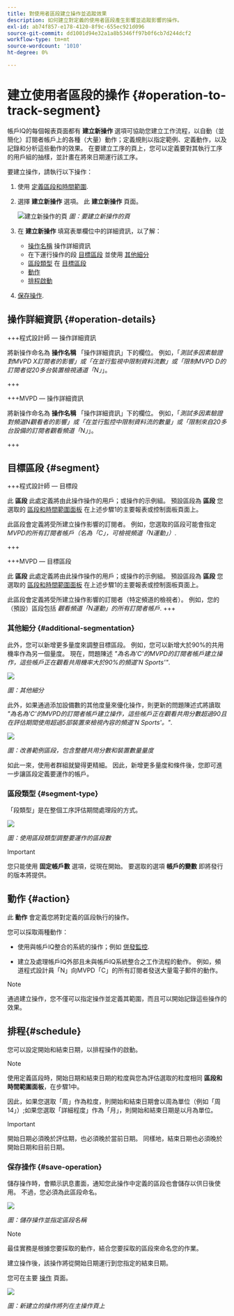 ```yaml
---
title: 對使用者區段建立操作並追蹤效果
description: 如何建立對定義的使用者區段產生影響並追蹤影響的操作。
exl-id: ab74f857-e178-4120-8f9c-655ec921d096
source-git-commit: dd1001d94e32a1a8b5346ff97b0f6cb7d244dcf2
workflow-type: tm+mt
source-wordcount: '1010'
ht-degree: 0%

---
```


# 建立使用者區段的操作 {#operation-to-track-segment}

帳戶IQ的每個報表頁面都有 **建立新操作** 選項可協助您建立工作流程，以自動（並簡化）訂閱者帳戶上的各種（大量）動作；定義規則以指定範例、定義動作，以及記錄和分析這些動作的效果。 在要建立工序的頁上，您可以定義要對其執行工序的用戶組的抽樣，並計畫在將來日期運行該工序。

要建立操作，請執行以下操作：

1. 使用 [定義區段和時間範圍](/help/AccountIQ/howto-select-segment-timeframe.md).

1. 選擇 **建立新操作** 選項。 此 **建立新操作** 頁面。

   ![建立新操作的頁](assets/create-new-operations.png)
   *圖：要建立新操作的頁*

1. 在 **建立新操作** 填寫表單欄位中的詳細資訊，以了解：

   * [操作名稱](#operation-details) 操作詳細資訊
   * 在下運行操作的段 [目標區段](#segment) 並使用 [其他細分](#additional-segmentation)
   * [區段類型](#segment-type) 在 [目標區段](#segment)
   * [動作](#action)
   * [排程啟動](#schedule)

1. [保存操作](#save-operation).

## 操作詳細資訊 {#operation-details}

+++程式設計師 — 操作詳細資訊

將新操作命名為 **操作名稱** 「操作詳細資訊」下的欄位。 例如，「*測試多因素驗證對MVPD X訂閱者的影響」或「在並行監視中限制資料流數」或「限制MVPD D的訂閱者從20多台裝置檢視通道「N」*」。

+++

+++MVPD — 操作詳細資訊

將新操作命名為 **操作名稱** 「操作詳細資訊」下的欄位。 例如，「*測試多因素驗證對頻道N觀看者的影響」或「在並行監控中限制資料流的數量」或「限制來自20多台設備的訂閱者觀看頻道「N」*」。

+++

## 目標區段 {#segment}

+++程式設計師 — 目標段

此 **區段** 此處定義將由此操作操作的用戶；或操作的示例組。 預設區段為 **區段** 您選取的 [區段和時間範圍面板](/help/AccountIQ/howto-select-segment-timeframe.md) 在上述步驟1的主要報表或控制面板頁面上。

<!--* The first segment entry in the **Segment** section, by default, shows the **segment** you selected in the step 1.

* The **segment evaluation period** is the time period of analysis you selected in step 1 from **Granularity and Timeframe** option.
![](assets/operations-segment-selection.png)
*Figure: Segment and timeframe selection on the main page*-->

此區段會定義將受所建立操作影響的訂閱者。 例如，您選取的區段可能會指定 *MVPD的所有訂閱者帳戶（名為「C」，可檢視頻道「N運動」）*.

+++

+++MVPD — 目標區段

此 **區段** 此處定義將由此操作操作的用戶；或操作的示例組。 預設區段為 **區段** 您選取的 [區段和時間範圍面板](/help/AccountIQ/howto-select-segment-timeframe.md) 在上述步驟1的主要報表或控制面板頁面上。

<!--* The first segment entry in the **Segment** section, by default, shows the **segment** you selected in the step 1.

* The **segment evaluation period** is the time period of analysis you selected in step 1 from **Granularity and Timeframe** option.
![](assets/operations-segment-selection.png)
*Figure: Segment and timeframe selection on the main page*-->

此區段會定義將受所建立操作影響的訂閱者（特定頻道的檢視者）。 例如，您的（預設）區段包括 *觀看頻道「N運動」的所有訂閱者帳戶*.
+++

### 其他細分 {#additional-segmentation}

此外，您可以新增更多量度來調整目標區段。 例如，您可以新增大於90%的共用機率作為另一個量度。 現在，問題陳述 *&quot;為名為&#39;C&#39;的MVPD的訂閱者帳戶建立操作，這些帳戶正在觀看共用機率大於90%的頻道&#39;N Sports&#39;&quot;*.

![](assets/additional-segment.gif)

*圖：其他細分*

此外，如果通過添加設備數的其他度量來優化操作，則更新的問題陳述式將讀取 *&quot;為名為&#39;C&#39;的MVPD的訂閱者帳戶建立操作，這些帳戶正在觀看共用分數超過90且在評估期間使用超過5部裝置來檢視內容的頻道&#39;N Sports&#39;。&quot;*.

![](assets/refined-segment.png)

*圖：改善範例區段，包含整體共用分數和裝置數量量度*

如此一來，使用者群組就變得更精細。 因此，新增更多量度和條件後，您即可進一步讓區段定義要運作的帳戶。

### 區段類型 {#segment-type}

「段類型」是在整個工序評估期間處理段的方式。

![](assets/segment-type.png)

*圖：使用區段類型調整要運作的區段數*

<!--The segment type option allows you to further refine your segment based on the evaluation period (or time).

**Fixed number of accounts** 

When you select **Fixed number of accounts** segment type, then you need to specify an evaluation period as well.

By doing so, you are fixing the sample size for evaluation in terms of numbers. You are making Account IQ identify a specific set of users (that meet the criteria of defined evaluation period and segment metrics) to operate on. The analysis and graphs will be generated for this specific set of users only (identified initially) throughout the operation.

**Variable number of accounts**

When you select **Variable number of accounts** segment type, you do not limit the number of accounts in segment. The accounts which fall under the defined segment metrics are the part of the segment, and the number of accounts will change continuously during the course of operation.-->

>[!IMPORTANT]
>
>您只能使用 **固定帳戶數** 選項，從現在開始。 要選取的選項 **帳戶的變數** 即將發行的版本將提供。

<!--

you tell Account IQ in the beginning of the operation which number of accounts to operate on.

Account IQ system only has a segment definition, and during the operation it looks into all the accounts that fit that segments.

the number of accounts in segment is not limited, the accounts that fall under defined segment metrics will be part of the segment, and the no of accounts will change continuously, as there are no specific limitations - like an evaluation period in the past.When the segment is defined (which in this example is, subscriber accounts of MVPD 'C' who are viewing the channel 'N Sports' that have a sharing score above 80 and are using 10 different IPs) and we also identified a time period to evaluate a segment. This identifies X number of accounts as sample (for example 5000). How many devices they are using?
It identifies x-number of accounts (5000)...a very specific set of users that meet this criteria.
for every period that we schedule (within that operation) during that operation) we will look at those 5K users that are originally identified and we will present graph about them. How are the sharing scores coming up?u We identified a period. Are their sharing scores going up? Are there fewer of them who are meeting this definition?
Fixed versus variable is the way the treated in fixed or variable way.

1. we identified a fixed set of accounts.
2. we evaluate those specific accounts on criteria throughout the operation.

General idea independent of graph is that we will evaluate a set of accounts identified initially, for no of periods during operation and generate graphs against that.
Those are the 5000 users for which I will create graphs for for every period of the operation.

**Variable number of accounts**
We do not identify any initial set of accounts, we just have a segment definition.
Each period during the operation, we go and look into all the accounts that fit that segments.
If it is not a fixed segment, I won't initially evaluate it. I won't have an initial set of 5000. Instead at every period during the evaluation I will evaluate the segment then, and then I will produce graph about the next 3000 users.
the......will vary from period to period.

if not fixed segment, then I won't initially evaluate or have initial set of 5000, instead at every period during an operation and the.-->

## 動作 {#action}

此 **動作** 會定義您將對定義的區段執行的操作。

您可以採取兩種動作：

* 使用與帳戶IQ整合的系統的操作；例如 [併發監控](https://tve.helpdocsonline.com/concurrency-monitoring-introduction)<!--, or Adobe Target-->.

* 建立及處理帳戶IQ外部且未與帳戶IQ系統整合之工作流程的動作。 例如，頻道程式設計員「N」向MVPD「C」的所有訂閱者發送大量電子郵件的動作。

>[!NOTE]
>
>通過建立操作，您不僅可以指定操作並定義其範圍，而且可以開始記錄這些操作的效果。

## 排程{#schedule}

您可以設定開始和結束日期，以排程操作的啟動。

>[!NOTE]
>
>使用定義區段時，開始日期和結束日期的粒度與您為評估選取的粒度相同 **區段和時間範圍面板**，在步驟1中。
>
>
>因此，如果您選取「周」作為粒度，則開始和結束日期會以周為單位（例如「周14」）;如果您選取「詳細程度」作為「月」，則開始和結束日期是以月為單位。


>[!IMPORTANT]
>
>開始日期必須晚於評估期，也必須晚於當前日期。 同樣地，結束日期也必須晚於開始日期和目前日期。

### 保存操作 {#save-operation}

儲存操作時，會顯示訊息畫面，通知您此操作中定義的區段也會儲存以供日後使用。 不過，您必須為此區段命名。

![](assets/save-operation.png)

*圖：儲存操作並指定區段名稱*

>[!NOTE]
>
>最佳實務是根據您要採取的動作，結合您要採取的區段來命名您的作業。

<!--In future you can select this saved segment when defining a segment for your analysis on the main reports page. Moreover, the saved segment is also listed when you create an operation the next time.

![](assets/saved-segment-operations-page.png)

*Figure: Saved segments in segment selector on Create new operations page* 

>[!IMPORTANT]
>
>When creating an operation, if you select a segment that was previously created then you cannot add new metrics to it and refine it.
>
>Adding new metrics creates a new segment, but you cannot modify an existing segment.-->

建立操作後，該操作將從開始日期運行到您指定的結束日期。

您可在主要 [操作](/help/AccountIQ/operations.md) 頁面。

![](assets/new-operation-created.png)

*圖：新建立的操作將列在主操作頁上*
